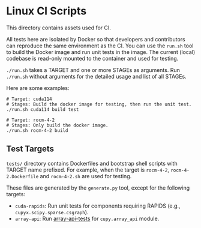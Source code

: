 # Linux CI Scripts

This directory contains assets used for CI.

All tests here are isolated by Docker so that developers and contributors can reproduce the same environment as the CI.
You can use the `run.sh` tool to build the Docker image and run unit tests in the image.
The current (local) codebase is read-only mounted to the container and used for testing.

`./run.sh` takes a TARGET and one or more STAGEs as arguments.
Run `./run.sh` without arguments for the detailed usage and list of all STAGEs.

Here are some examples:

```
# Target: cuda114
# Stages: Build the docker image for testing, then run the unit test.
./run.sh cuda114 build test

# Target: rocm-4-2
# Stages: Only build the docker image.
./run.sh rocm-4-2 build
```

## Test Targets

`tests/` directory contains Dockerfiles and bootstrap shell scripts with TARGET name prefixed.
For example, when the target is `rocm-4-2`, `rocm-4-2.Dockerfile` and `rocm-4-2.sh` are used for testing.

These files are generated by the `generate.py` tool, except for the following targets:

- `cuda-rapids`: Run unit tests for components requiring RAPIDS (e.g., `cupyx.scipy.sparse.csgraph`).
- `array-api`: Run [array-api-tests](https://github.com/data-apis/array-api-tests) for `cupy.array_api` module.
